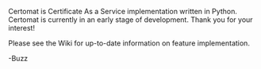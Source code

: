 Certomat is Certificate As a Service implementation written in Python.  Certomat is currently in an early stage of development.  Thank you for your interest!

Please see the Wiki for up-to-date information on feature implementation.

-Buzz
  
